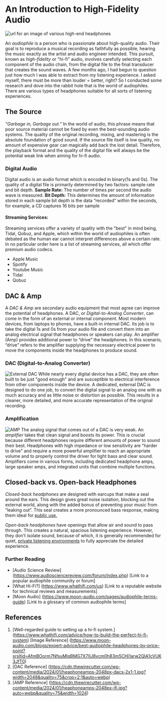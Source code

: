 # An Introduction to High-Fidelity Audio

![url for an image of various high-end headphones](https://www.moon-audio.com/cdn/shop/articles/assets_2F48d1cdcd52ec4d289f1ef8c4f75da167_2Fc8758ef939114905a0ea50162d0f8d14_1200x1200_crop_center.jpg?v=1741113589)



An *audiophile* is a person who is passionate about high-quality audio. Their goal is to reproduce a musical recording as faithfully as possible, hearing the music exactly as the artist and audio engineer intended. This pursuit, known as *high-fidelity* or "hi-fi" audio, involves carefully selecting each component of the audio chain, from the digital file to the final transducer that creates the sound waves.
A few months ago, I had begun to question just how much I was able to extract from my listening experience. I asked myself, there must be more than louder = better, right? So I conducted some research and dove into the rabbit hole that is the world of audiophiles. There are various types of headphones suitable for all sorts of listening experiences.



## The Source


*“Garbage in, Garbage out.”* In the world of audio, this phrase means that poor source material cannot be fixed by even the best-sounding audio systems. The quality of the original recording, mixing, and mastering is the absolute foundation of good sound. If the source file itself is low quality, no amount of expensive gear can magically add back the lost detail. Therefore, the playback format and the quality of the digital file will always be the potential weak link when aiming for hi-fi audio.

### Digital Audio
Digital audio is an audio format which is encoded in binary(1s and 0s). The quality of a digital file is primarily determined by two factors: sample rate and bit depth. 
**Sample Rate:** The number of times per second the audio wave is measured. 
**Bit Depth:** This determines the amount of information stored in each sample bit depth is the data “recorded” within the seconds, for example, a CD captures 16 bits per sample


#### Streaming Services: 
Streaming services offer  a variety of quality with the "best" in mind being, Tidal, Qobuz, and Apple, which within the world of audiophiles is often debated as the human ear cannot interpret differences above a certain rate. In no particular order here is a list of streaming services, all which offer premium audio codecs.
- Apple Music
- Spotify
- Youtube Music
- Tidal
- Qobuz

## DAC & Amp

A *DAC & Amp* are secondary audio equipment that most agree can improve the potential of headphones. A DAC, or *Digital-to-Analog Converter*, can come in the form of an external or internal component. Most modern devices, from laptops to phones, have a built-in internal DAC. Its job is to take the digital 1s and 0s from your audio file and convert them into an analog electrical signal that headphones or speakers can play. An amplifier (Amp) provides additional power to “drive” the headphones. In this scenario, “drive” refers to the amplifier supplying the necessary electrical power to move the components inside the headphones to produce sound.

### DAC (Digital-to-Analog Converter)
![External DAC](https://cdn.thewirecutter.com/wp-content/media/2024/01/heaphoneamps-2048px-dacs-2x1-1.jpg?width=2048&quality=75&crop=2:1&auto=webp)
While nearly every digital device has a DAC, they are often built to be just "good enough" and are susceptible to electrical interference from other components inside the device. A dedicated, external DAC is designed to do one job, to convert the digital signal to an analog one with as much accuracy and as little noise or distortion as possible. This results in a cleaner, more detailed, and more accurate representation of the original recording.

### Amplification
![AMP](https://cdn.thewirecutter.com/wp-content/media/2024/01/heaphoneamps-2048px-ifi.jpg?auto=webp&quality=75&width=1024)
The analog signal that comes out of a DAC is very weak. An *amplifier* takes that clean signal and boosts its power. This is crucial because different headphones require different amounts of power to sound their best. Headphones with high impedance or low sensitivity are "harder to drive" and require a more powerful amplifier to reach an appropriate volume and to properly control the driver for tight bass and clear sound. Amplifiers come in various forms, including dedicated headphone amps, large speaker amps, and integrated units that combine multiple functions.


## Closed-back vs. Open-back Headphones

*Closed-back headphones* are designed with earcups that make a seal around the ears. This design gives great noise isolation, blocking out the external world, along with the added bonus of preventing your music from “leaking out”. This seal creates a more pronounced bass response, making them ideal for <ins>public use.</ins> 

*Open-back headphones* have openings that allow air and sound to pass through. This creates a natural, spacious listening experience. However, they don’t isolate sound, because of which, it is generally recommended for quiet, <ins>private listening environments</ins> to fully appreciate the detailed experience. 

### Further Reading
- [Audio Science Review] (https://www.audiosciencereview.com/forum/index.php) [Link to a popular audiophile community or forum]
- [What Hi-Fi?] (https://www.whathifi.com/us) [Link to a reputable website for technical reviews and measurements]
- [Moon Audio] (https://www.moon-audio.com/pages/audiophile-terms-guide) [Link to a glossary of common audiophile terms]

## References
1. [Well-regarded guide to setting up a hi-fi system.] (https://www.whathifi.com/advice/how-to-build-the-perfect-hi-fi-system)
[Image Reference] (https://www.moon-audio.com/blogs/expert-advice/best-audiophile-headphones-by-price-point?srsltid=AfmBOorm7NfsuMlqBMG7X7IIJ8vcm0h83m5CHj1arw2QIA1cVUK3JfT0)
2. [DAC Reference] (https://cdn.thewirecutter.com/wp-content/media/2024/01/heaphoneamps-2048px-dacs-2x1-1.jpg?width=2048&quality=75&crop=2:1&auto=webp)
3. [AMP Reference] (https://cdn.thewirecutter.com/wp-content/media/2024/01/heaphoneamps-2048px-ifi.jpg?auto=webp&quality=75&width=1024)
